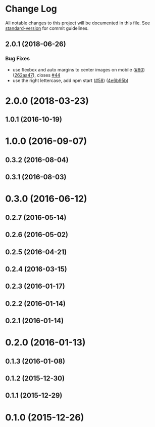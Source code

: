 # Change Log

All notable changes to this project will be documented in this file. See [standard-version](https://github.com/conventional-changelog/standard-version) for commit guidelines.

<a name="2.0.1"></a>

## 2.0.1 (2018-06-26)

### Bug Fixes

- use flexbox and auto margins to center images on mobile ([#60](https://github.com/imgix/luminous/issues/60)) ([262aa47](https://github.com/imgix/luminous/commit/262aa47)), closes [#44](https://github.com/imgix/luminous/issues/44)
- use the right lettercase, add npm start ([#58](https://github.com/imgix/luminous/issues/58)) ([4e6b95b](https://github.com/imgix/luminous/commit/4e6b95b))

<a name="2.0.0"></a>

# 2.0.0 (2018-03-23)

<a name="1.0.1"></a>

## 1.0.1 (2016-10-19)

<a name="1.0.0"></a>

# 1.0.0 (2016-09-07)

<a name="0.3.2"></a>

## 0.3.2 (2016-08-04)

<a name="0.3.1"></a>

## 0.3.1 (2016-08-03)

<a name="0.3.0"></a>

# 0.3.0 (2016-06-12)

<a name="0.2.7"></a>

## 0.2.7 (2016-05-14)

<a name="0.2.6"></a>

## 0.2.6 (2016-05-02)

<a name="0.2.5"></a>

## 0.2.5 (2016-04-21)

<a name="0.2.4"></a>

## 0.2.4 (2016-03-15)

<a name="0.2.3"></a>

## 0.2.3 (2016-01-17)

<a name="0.2.2"></a>

## 0.2.2 (2016-01-14)

<a name="0.2.1"></a>

## 0.2.1 (2016-01-14)

<a name="0.2.0"></a>

# 0.2.0 (2016-01-13)

<a name="0.1.3"></a>

## 0.1.3 (2016-01-08)

<a name="0.1.2"></a>

## 0.1.2 (2015-12-30)

<a name="0.1.1"></a>

## 0.1.1 (2015-12-29)

<a name="0.1.0"></a>

# 0.1.0 (2015-12-26)
